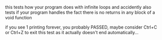 this tests how your program does with infinite loops and accidently also tests if your program handles the fact there is no returns in any block of a void function

if you see 1 printing forever, you probably PASSED, maybe consider Ctrl+C or Ctrl+Z to exit this test as it actually doesn't end automatically...